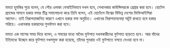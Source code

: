 মমতা হুমকির সুরে বলেন, যে পৌর এলাকা বেআইনিভাবে দখল হবে, সেখানকার কাউন্সিলরকে গ্রেপ্তার করা হবে। হোটেল গ্র্যান্ডের সামনে হকার বসার তীব্র সমালোচনা করে তিনি বলেন, এই হোটেলে বিশ্বের বিভিন্ন দেশের ভিভিআইপিরা আসেন। তাই নিরাপত্তাজনিত কারণে এখানে হকার বসা অনুচিত। এখানের নিরাপত্তাব্যবস্থা অটুট রাখতে হবে হকার সরিয়ে। এখানকার হকারদের পুনর্বাসন করা হবে।

মমতা এক মাসের সময় দিয়ে বলেন, এ সময়ের মধ্যে অবৈধ ফুটপাত দখলকারীদের ফুটপাত ছাড়তে হবে। আর যাঁদের ইতিমধ্যে উচ্ছেদ করে ফুটপাত দখলমুক্ত করা হয়েছে, তাঁদের পুনরায় ওই ফুটপাতে বসতে দেওয়া হবে না।
